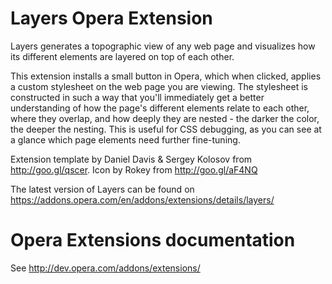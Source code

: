 # Layers Opera Extension

Layers generates a topographic view of any web page and visualizes how its different elements are layered on top of each other.

This extension installs a small button in Opera, which when clicked, applies a custom stylesheet on the web page you are viewing. The stylesheet is constructed in such a way that you'll immediately get a better understanding of how the page's different elements relate to each other, where they overlap, and how deeply they are nested - the darker the color, the deeper the nesting. This is useful for CSS debugging, as you can see at a glance which page elements need further fine-tuning.

Extension template by Daniel Davis & Sergey Kolosov from http://goo.gl/qscer. Icon by Rokey from http://goo.gl/aF4NQ

The latest version of Layers can be found on https://addons.opera.com/en/addons/extensions/details/layers/

# Opera Extensions documentation

See http://dev.opera.com/addons/extensions/

